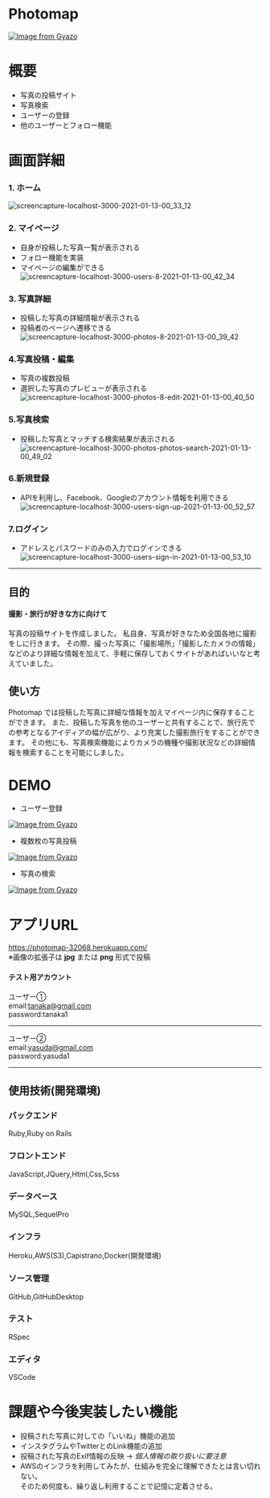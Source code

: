 # Photomap
[![Image from Gyazo](https://i.gyazo.com/a977fb9ca96c48ca83f5854d856128f4.png)](https://gyazo.com/a977fb9ca96c48ca83f5854d856128f4)

# 概要
  - 写真の投稿サイト
  - 写真検索
  - ユーザーの登録
  - 他のユーザーとフォロー機能

# 画面詳細

### 1. ホーム
![screencapture-localhost-3000-2021-01-13-00_33_12](https://user-images.githubusercontent.com/73719069/104337422-d2513900-5538-11eb-9754-014f69e9b687.png)

### 2. マイページ
- 自身が投稿した写真一覧が表示される  
- フォロー機能を実装  
- マイページの編集ができる  
![screencapture-localhost-3000-users-8-2021-01-13-00_42_34](https://user-images.githubusercontent.com/73719069/104337872-47bd0980-5539-11eb-9dfe-10e2a06ade6f.jpg)

### 3. 写真詳細  
- 投稿した写真の詳細情報が表示される  
- 投稿者のページへ遷移できる  
![screencapture-localhost-3000-photos-8-2021-01-13-00_39_42](https://user-images.githubusercontent.com/73719069/104337244-9cac5000-5538-11eb-8134-3215c7127d52.jpg)

### 4.写真投稿・編集
- 写真の複数投稿  
- 選択した写真のプレビューが表示される  
![screencapture-localhost-3000-photos-8-edit-2021-01-13-00_40_50](https://user-images.githubusercontent.com/73719069/104337478-e137eb80-5538-11eb-86c3-7322360633b8.jpg)

### 5.写真検索<br>
- 投稿した写真とマッチする検索結果が表示される  
![screencapture-localhost-3000-photos-photos-search-2021-01-13-00_49_02](https://user-images.githubusercontent.com/73719069/104337796-34aa3980-5539-11eb-94a3-bed5ad7b8efa.jpg)

### 6.新規登録  
- APIを利用し、Facebook、Googleのアカウント情報を利用できる  
![screencapture-localhost-3000-users-sign-up-2021-01-13-00_52_57](https://user-images.githubusercontent.com/73719069/104338538-f7927700-5539-11eb-9518-eb7a83401cf8.jpg)

### 7.ログイン
- アドレスとパスワードのみの入力でログインできる  
![screencapture-localhost-3000-users-sign-in-2021-01-13-00_53_10](https://user-images.githubusercontent.com/73719069/104338580-01b47580-553a-11eb-95a9-170a36eafd37.jpg)

***

## 目的
  #### 撮影・旅行が好きな方に向けて
  写真の投稿サイトを作成しました。
私自身、写真が好きなため全国各地に撮影をしに行きます。
その際、撮った写真に「撮影場所」「撮影したカメラの情報」などのより詳細な情報を加えて、手軽に保存しておくサイトがあればいいなと考えていました。

## 使い方
  Photomap では投稿した写真に詳細な情報を加えマイページ内に保存することができます。
また、投稿した写真を他のユーザーと共有することで、旅行先での参考となるアイディアの幅が広がり、より充実した撮影旅行をすることができます。
その他にも、写真検索機能によりカメラの機種や撮影状況などの詳細情報を検索することを可能にしました。

# DEMO
- ユーザー登録

[![Image from Gyazo](https://i.gyazo.com/786da03ef7f071eae22570208ede9dd9.gif)](https://gyazo.com/786da03ef7f071eae22570208ede9dd9)


- 複数枚の写真投稿

[![Image from Gyazo](https://i.gyazo.com/6898ef63688ef9d86df3902c4c5ef9b1.gif)](https://gyazo.com/6898ef63688ef9d86df3902c4c5ef9b1)


- 写真の検索

[![Image from Gyazo](https://i.gyazo.com/25eda96c665d22ed4245288f98cca3bd.gif)](https://gyazo.com/25eda96c665d22ed4245288f98cca3bd)


# アプリURL
https://photomap-32068.herokuapp.com/  
※画像の拡張子は **jpg** または **png** 形式で投稿

#### テスト用アカウント

ユーザー①  
email:tanaka@gmail.com  
password:tanaka1  

***

ユーザー②  
email:yasuda@gmail.com  
password:yasuda1

***

## 使用技術(開発環境)
### バックエンド
Ruby,Ruby on Rails  

### フロントエンド
JavaScript,JQuery,Html,Css,Scss  

### データベース
MySQL,SequelPro  

### インフラ
Heroku,AWS(S3),Capistrano,Docker(開発環境)  

### ソース管理
GitHub,GitHubDesktop  

### テスト
RSpec  

### エディタ
VSCode  

# 課題や今後実装したい機能
- 投稿された写真に対しての「いいね」機能の追加  
- インスタグラムやTwitterとのLink機能の追加
- 投稿された写真のExif情報の反映 → *個人情報の取り扱いに要注意*
- AWSのインフラを利用してみたが、仕組みを完全に理解できたとは言い切れない。  
そのため何度も、繰り返し利用することで記憶に定着させる。

